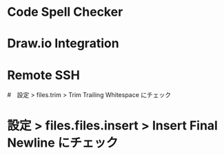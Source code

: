 # Code Spell Checker

# Draw.io Integration

# Remote SSH

#　設定 > files.trim > Trim Trailing Whitespace にチェック

# 設定 > files.files.insert > Insert Final Newline にチェック